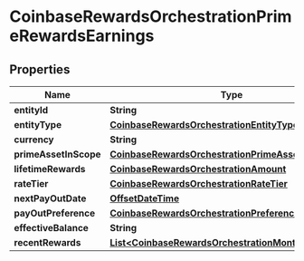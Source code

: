 
# CoinbaseRewardsOrchestrationPrimeRewardsEarnings

## Properties
Name | Type | Description | Notes
------------ | ------------- | ------------- | -------------
**entityId** | **String** |  |  [optional]
**entityType** | [**CoinbaseRewardsOrchestrationEntityType**](CoinbaseRewardsOrchestrationEntityType.md) |  |  [optional]
**currency** | **String** |  |  [optional]
**primeAssetInScope** | [**CoinbaseRewardsOrchestrationPrimeAssetInScope**](CoinbaseRewardsOrchestrationPrimeAssetInScope.md) |  |  [optional]
**lifetimeRewards** | [**CoinbaseRewardsOrchestrationAmount**](CoinbaseRewardsOrchestrationAmount.md) |  |  [optional]
**rateTier** | [**CoinbaseRewardsOrchestrationRateTier**](CoinbaseRewardsOrchestrationRateTier.md) |  |  [optional]
**nextPayOutDate** | [**OffsetDateTime**](OffsetDateTime.md) |  |  [optional]
**payOutPreference** | [**CoinbaseRewardsOrchestrationPreference**](CoinbaseRewardsOrchestrationPreference.md) |  |  [optional]
**effectiveBalance** | **String** |  |  [optional]
**recentRewards** | [**List&lt;CoinbaseRewardsOrchestrationMonthlyRewards&gt;**](CoinbaseRewardsOrchestrationMonthlyRewards.md) |  |  [optional]



